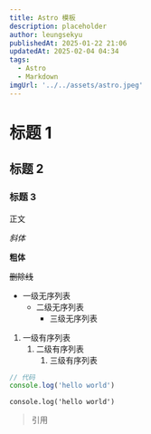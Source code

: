 ```yaml
---
title: Astro 模板
description: placeholder
author: leungsekyu
publishedAt: 2025-01-22 21:06
updatedAt: 2025-02-04 04:34
tags:
  - Astro
  - Markdown
imgUrl: '../../assets/astro.jpeg'
---
```


# 标题 1

## 标题 2

### 标题 3

正文

_斜体_

**粗体**

~~删除线~~

- 一级无序列表
  - 二级无序列表
    - 三级无序列表

1. 一级有序列表
   1. 二级有序列表
      1. 三级有序列表

```js
// 代码
console.log('hello world')
```

`console.log('hello world')`

> 引用
